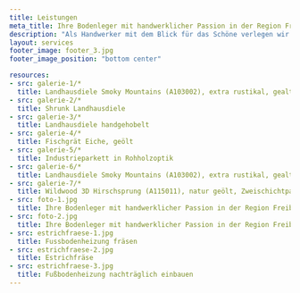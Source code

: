 ```yaml
---
title: Leistungen
meta_title: Ihre Bodenleger mit handwerklicher Passion in der Region Freiburg | Terra Bodenbeläge
description: "Als Handwerker mit dem Blick für das Schöne verlegen wir Ihren neuen Bodenbelag - egal ob Parkett, Vinyl, Laminat oder Teppich."
layout: services
footer_image: footer_3.jpg
footer_image_position: "bottom center"

resources:
- src: galerie-1/*
  title: Landhausdiele Smoky Mountains (A103002), extra rustikal, gealtert, geräuchert, natur geölt
- src: galerie-2/*
  title: Shrunk Landhausdiele
- src: galerie-3/*
  title: Landhausdiele handgehobelt
- src: galerie-4/*
  title: Fischgrät Eiche, geölt
- src: galerie-5/*
  title: Industrieparkett in Rohholzoptik
- src: galerie-6/*
  title: Landhausdiele Smoky Mountains (A103002), extra rustikal, gealtert, geräuchert, natur geölt
- src: galerie-7/*
  title: Wildwood 3D Hirschsprung (A115011), natur geölt, Zweischichtparkett Multiplex Träger
- src: foto-1.jpg
  title: Ihre Bodenleger mit handwerklicher Passion in der Region Freiburg
- src: foto-2.jpg
  title: Ihre Bodenleger mit handwerklicher Passion in der Region Freiburg
- src: estrichfraese-1.jpg
  title: Fussbodenheizung fräsen
- src: estrichfraese-2.jpg
  title: Estrichfräse
- src: estrichfraese-3.jpg
  title: Fußbodenheizung nachträglich einbauen
---
```

